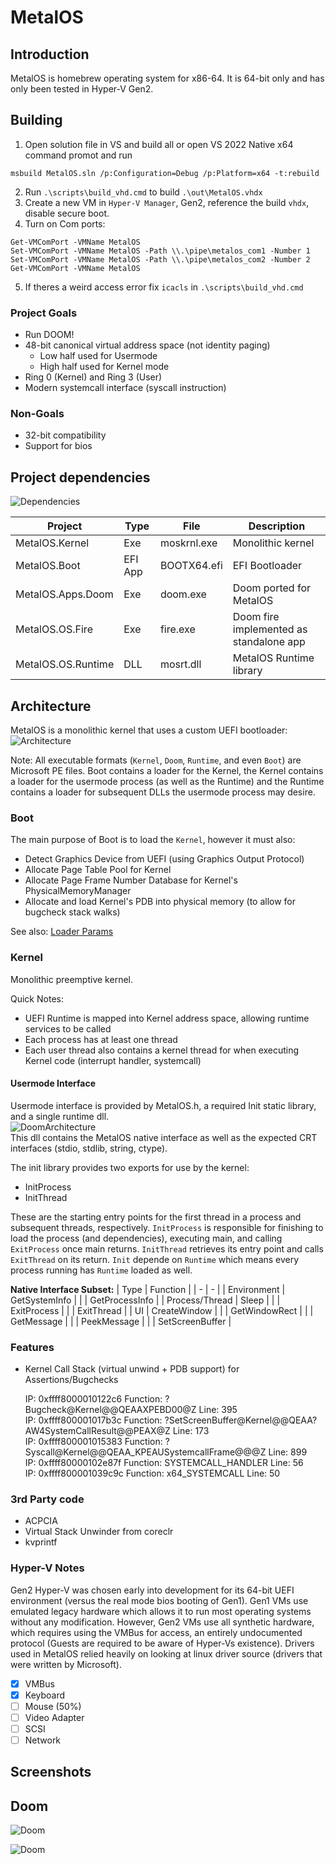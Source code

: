 # MetalOS

## Introduction
MetalOS is homebrew operating system for x86-64. It is 64-bit only and has only been tested in Hyper-V Gen2.

## Building
1. Open solution file in VS and build all or open VS 2022 Native x64 command promot and run
```
msbuild MetalOS.sln /p:Configuration=Debug /p:Platform=x64 -t:rebuild
```
2. Run ``.\scripts\build_vhd.cmd`` to build ``.\out\MetalOS.vhdx``
3. Create a new VM in ``Hyper-V Manager``, Gen2, reference the build ``vhdx``, disable secure boot.
4. Turn on Com ports:
```
Get-VMComPort -VMName MetalOS
Set-VMComPort -VMName MetalOS -Path \\.\pipe\metalos_com1 -Number 1 
Set-VMComPort -VMName MetalOS -Path \\.\pipe\metalos_com2 -Number 2 
Get-VMComPort -VMName MetalOS
```
5. If theres a weird access error fix ``icacls`` in ``.\scripts\build_vhd.cmd``


### Project Goals
* Run DOOM!
* 48-bit canonical virtual address space (not identity paging)
  * Low half used for Usermode
  * High half used for Kernel mode
* Ring 0 (Kernel) and Ring 3 (User)
* Modern systemcall interface (syscall instruction)

### Non-Goals
* 32-bit compatibility
* Support for bios

## Project dependencies
![Dependencies](_Documents/Dependencies.png)

| Project | Type | File | Description |
| - | - | - | - |
| MetalOS.Kernel | Exe | moskrnl.exe | Monolithic kernel |
| MetalOS.Boot | EFI App | BOOTX64.efi | EFI Bootloader |
| MetalOS.Apps.Doom | Exe | doom.exe |  Doom ported for MetalOS |
| MetalOS.OS.Fire | Exe | fire.exe | Doom fire implemented as standalone app |
| MetalOS.OS.Runtime | DLL | mosrt.dll | MetalOS Runtime library |

## Architecture
MetalOS is a monolithic kernel that uses a custom UEFI bootloader:  
![Architecture](_Documents/Architecture.png)

Note: All executable formats (``Kernel``, ``Doom``, ``Runtime``, and even ``Boot``) are Microsoft PE files. Boot contains a loader for the Kernel, the Kernel contains a loader for the usermode process (as well as the Runtime) and the Runtime contains a loader for subsequent DLLs the usermode process may desire.

### Boot
The main purpose of Boot is to load the ``Kernel``, however it must also:
* Detect Graphics Device from UEFI (using Graphics Output Protocol)
* Allocate Page Table Pool for Kernel
* Allocate Page Frame Number Database for Kernel's PhysicalMemoryManager
* Allocate and load Kernel's PDB into physical memory (to allow for bugcheck stack walks)

See also: [Loader Params](inc/LoaderParams.h)

### Kernel
Monolithic preemptive kernel. 

Quick Notes:
* UEFI Runtime is mapped into Kernel address space, allowing runtime services to be called
* Each process has at least one thread
* Each user thread also contains a kernel thread for when executing Kernel code (interrupt handler, systemcall)

#### Usermode Interface
Usermode interface is provided by MetalOS.h, a required Init static library, and a single runtime dll.  
![DoomArchitecture](_Documents/DoomArchitecture.png)  
This dll contains the MetalOS native interface as well as the expected CRT interfaces (stdio, stdlib, string, ctype).

The init library provides two exports for use by the kernel:
* InitProcess
* InitThread

These are the starting entry points for the first thread in a process and subsequent threads, respectively. ``InitProcess`` is responsible for finishing to load the process (and dependencies), executing main, and calling ``ExitProcess`` once main returns. ``InitThread`` retrieves its entry point and calls ``ExitThread`` on its return. ``Init`` depende on ``Runtime`` which means every process running has ``Runtime`` loaded as well.

**Native Interface Subset:**
| Type | Function |
| - | - |
| Environment | GetSystemInfo |
| | GetProcessInfo |
| Process/Thread | Sleep |
| | ExitProcess  |
| | ExitThread |
| UI  | CreateWindow |
| | GetWindowRect |
| | GetMessage |
| | PeekMessage |
| | SetScreenBuffer |

### Features
* Kernel Call Stack (virtual unwind + PDB support) for Assertions/Bugchecks

    IP: 0xffff8000010122c6 Function: ?Bugcheck@Kernel@@QEAAXPEBD00@Z Line: 395  
    IP: 0xffff800001017b3c Function: ?SetScreenBuffer@Kernel@@QEAA?AW4SystemCallResult@@PEAX@Z Line: 173  
    IP: 0xffff800001015383 Function: ?Syscall@Kernel@@QEAA_KPEAUSystemcallFrame@@@Z Line: 899  
    IP: 0xffff80000102e87f Function: SYSTEMCALL_HANDLER Line: 56  
    IP: 0xffff800001039c9c Function: x64_SYSTEMCALL Line: 50  

### 3rd Party code
* ACPCIA
* Virtual Stack Unwinder from coreclr
* kvprintf

### Hyper-V Notes
Gen2 Hyper-V was chosen early into development for its 64-bit UEFI environment (versus the real mode bios booting of Gen1). Gen1 VMs use emulated legacy hardware which allows it to run most operating systems without any modification. However, Gen2 VMs use all synthetic hardware, which requires using the VMBus for access, an entirely undocumented protocol (Guests are required to be aware of Hyper-Vs existence). Drivers used in MetalOS relied heavily on looking at linux driver source (drivers that were written by Microsoft).

- [x] VMBus
- [x] Keyboard
- [ ] Mouse (50%)
- [ ] Video Adapter
- [ ] SCSI
- [ ] Network

## Screenshots

## Doom
![Doom](_Screenshots/Doom2.png)

![Doom](_Screenshots/Doom3.png)
